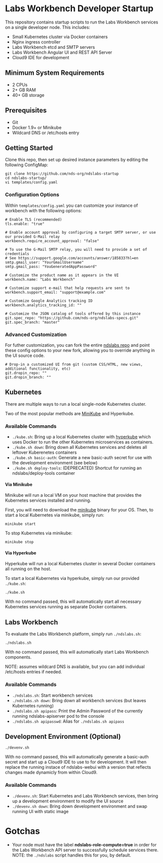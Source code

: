 # Labs Workbench Developer Startup

This repository contains startup scripts to run the Labs Workbench services on a single developer node. This includes:
* Small Kubernetes cluster via Docker containers
* Nginx ingress controller
* Labs Workbench etcd and SMTP servers
* Labs Workbench Angular UI and REST API Server
* Cloud9 IDE for development

## Minimum System Requirements
* 2 CPUs
* 2+ GB RAM
* 40+ GB storage 

## Prerequisites
* Git
* Docker 1.9+ or Minikube
* Wildcard DNS or /etc/hosts entry

## Getting Started
Clone this repo, then set up desired instance parameters by editing the following ConfigMap:
```
git clone https://github.com/nds-org/ndslabs-startup
cd ndslabs-startup/
vi templates/config.yaml
```

### Configuration Options
Within `templates/config.yaml` you can customize your instance of workbench with the following options:
```
# Enable TLS (recommended)
tls.enable: "true"

# Enable account approval by configuring a target SMTP server, or use our provided G-Mail relay
workbench.require_account_approval: "false"

# To use the G-Mail SMTP relay, you will need to provide a set of credentials
# See https://support.google.com/accounts/answer/185833?hl=en
smtp.gmail_user: "YourGmailUsername"
smtp.gmail_pass: "YouGeneratedAppPassword"

# Customize the product name as it appears in the UI
workbench.name: "Labs Workbench"

# Customize support e-mail that help requests are sent to
workbench.support_email: "support@example.com"

# Customize Google Analytics tracking ID
workbench.analytics_tracking_id: ""

# Customize the JSON catalog of tools offered by this instance
git.spec_repo: "https://github.com/nds-org/ndslabs-specs.git"
git.spec_branch: "master"
```

### Advanced Customization
For futher customization, you can fork the entire [ndslabs repo](https://github.com/nds-org/ndslabs) and point these config options to your new fork, allowing you to override anything in the UI source code.
```
# Drop-in a customized UI from git (custom CSS/HTML, new views, additional functionality, etc)
git.dropin_repo: ""
git.dropin_branch: ""
```

## Kubernetes
There are multiple ways to run a local single-node Kubernetes cluster.

Two of the most popular methods are [MiniKube](https://github.com/kubernetes/minikube) and Hyperkube.

### Available Commands
* `./kube.sh`: Bring up a local Kubernetes cluster with [hyperkube](https://github.com/kubernetes/community/blob/master/contributors/devel/local-cluster/docker.md) which uses Docker to run the other Kubernetes microservices as containers.
* `./kube.sh down`: Bring down all Kubernetes services and deletes all leftover Kuberenetes containers
* `./kube.sh basic-auth`: Generate a new basic-auth secret for use with the development environment (see below)
* `./kube.sh deploy-tools`: (DEPRECATED) Shortcut for running an ndslabs/deploy-tools container

#### Via Minikube
Minikube will run a local VM on your host machine that provides the Kubernetes services installed and running.

First, you will need to download the [minikube](https://github.com/kubernetes/minikube) binary for your OS. Then, to start a local Kubernetes via minikube, simply run:
```
minikube start
```

To stop Kubernetes via minikube:
```
minikube stop
```

#### Via Hyperkube
Hyperkube will run a local Kubernetes cluster in several Docker containers all running on the host.

To start a local Kubernetes via hyperkube, simply run our provided `./kube.sh`:
```
./kube.sh
```

With no command passed, this will automatically start all necessary Kubernetes services running as separate Docker containers.

## Labs Workbench
To evaluate the Labs Workbench platform, simply run `./ndslabs.sh`:
```
./ndslabs.sh
```

With no command passed, this will automatically start Labs Workbench components.

NOTE: assumes wildcard DNS is available, but you can add individual /etc/hosts entries if needed.

### Available Commands
* `./ndslabs.sh`: Start workbench services
* `./ndslabs.sh down`: Bring down all workbench services (but leaves Kubernetes running)
* `./ndslabs.sh apipass`: Print the Admin Password of the currently running ndslabs-apiserver pod to the console
* `./ndslabs.sh apipasswd`: Alias for `./ndslabs.sh apipass`

## Development Environment (Optional)
```
./devenv.sh
```

With no command passed, this will automatically generate a basic-auth secret and start up a Cloud9 IDE to use to for development.
It will then replace the running instace of ndslabs-webui with a version that reflects changes made dynamicly from within Cloud9.

### Available Commands
* `./devenv.sh`: Start Kubernetes and Labs Workbench services, then bring up a development environment to modify the UI source
* `./devenv.sh down`: Bring down development environment and swap running UI with static image

# Gotchas
* Your node must have the label **ndslabs-role-compute=true** in order for the Labs Workbench API server to successfully schedule services there. NOTE: the `./ndslabs` script handles this for you, by default.
